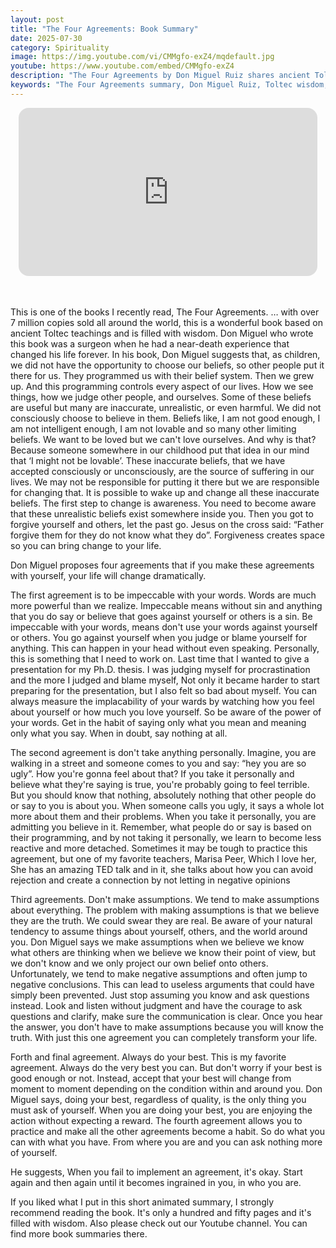 ```yaml
---
layout: post
title: "The Four Agreements: Book Summary"
date: 2025-07-30
category: Spirituality
image: https://img.youtube.com/vi/CMMgfo-exZ4/mqdefault.jpg
youtube: https://www.youtube.com/embed/CMMgfo-exZ4
description: "The Four Agreements by Don Miguel Ruiz shares ancient Toltec wisdom to break limiting beliefs and live with freedom, love, and authenticity."
keywords: "The Four Agreements summary, Don Miguel Ruiz, Toltec wisdom, personal growth, self-limiting beliefs, be impeccable with your word, spiritual development, book summary"
---
```

<div style="display: flex; justify-content: center; margin-bottom: 20px;">
  <div style="aspect-ratio: 16 / 9; width: 95%; max-width: 700px; position: relative;">
    <iframe 
      src="https://www.youtube.com/embed/CMMgfo-exZ4"
      title="YouTube video player"
      allowfullscreen
      frameborder="0"
      style="position: absolute; inset: 0; width: 100%; height: 100%; border-radius: 16px;">
    </iframe>
  </div>
</div>

<div style="height: 15px;"></div>
<!-- ..................................................................... -->


This is one of the books I recently read, The Four Agreements. … with over 7 million copies sold all around the world, this is a wonderful book based on ancient Toltec teachings and is filled with wisdom. Don Miguel who wrote this book was a surgeon when he had a near-death experience that changed his life forever. In his book, Don Miguel suggests that, as children, we did not have the opportunity to choose our beliefs, so other people put it there for us. They programmed us with their belief system. Then we grew up. And this programming controls every aspect of our lives. How we see things, how we judge other people, and ourselves. Some of these beliefs are useful but many are inaccurate, unrealistic, or even harmful. We did not consciously choose to believe in them. Beliefs like, I am not good enough, I am not intelligent enough, I am not lovable and so many other limiting beliefs. We want to be loved but we can't love ourselves. And why is that? Because someone somewhere in our childhood put that idea in our mind that ‘I might not be lovable’. These inaccurate beliefs, that we have accepted consciously or unconsciously, are the source of suffering in our lives. We may not be responsible for putting it there but we are responsible for changing that. It is possible to wake up and change all these inaccurate beliefs. The first step to change is awareness. You need to become aware that these unrealistic beliefs exist somewhere inside you. Then you got to forgive yourself and others, let the past go. Jesus on the cross said: “Father forgive them for they do not know what they do”. Forgiveness creates space so you can bring change to your life. 


Don Miguel proposes four agreements that if you make these agreements with yourself, your life will change dramatically.


The first agreement is to be impeccable with your words. Words are much more powerful than we realize. Impeccable means without sin and anything that you do say or believe that goes against yourself or others is a sin. Be impeccable with your words, means don't use your words against yourself or others. You go against yourself when you judge or blame yourself for anything. This can happen in your head without even speaking. Personally, this is something that I need to work on. Last time that I wanted to give a presentation for my Ph.D. thesis. I was judging myself for procrastination and the more I judged and blame myself, Not only it became harder to start preparing for the presentation, but I also felt so bad about myself. You can always measure the implacability of your wards by watching how you feel about yourself or how much you love yourself. So be aware of the power of your words. Get in the habit of saying only what you mean and meaning only what you say. When in doubt, say nothing at all. 


The second agreement is don't take anything personally. Imagine, you are walking in a street and someone comes to you and say: “hey you are so ugly”. How you're gonna feel about that? If you take it personally and believe what they're saying is true, you're probably going to feel terrible. But you should know that nothing, absolutely nothing that other people do or say to you is about you. When someone calls you ugly, it says a whole lot more about them and their problems. When you take it personally, you are admitting you believe in it. Remember, what people do or say is based on their programming, and by not taking it personally, we learn to become less reactive and more detached. Sometimes it may be tough to practice this agreement, but one of my favorite teachers, Marisa Peer, Which I love her, She has an amazing TED talk and in it, she talks about how you can avoid rejection and create a connection by not letting in negative opinions 

 

Third agreements. Don't make assumptions. We tend to make assumptions about everything. The problem with making assumptions is that we believe they are the truth. We could swear they are real. Be aware of your natural tendency to assume things about yourself, others, and the world around you. Don Miguel says we make assumptions when we believe we know what others are thinking when we believe we know their point of view, but we don't know and we only project our own belief onto others. Unfortunately, we tend to make negative assumptions and often jump to negative conclusions. This can lead to useless arguments that could have simply been prevented. Just stop assuming you know and ask questions instead. Look and listen without judgment and have the courage to ask questions and clarify, make sure the communication is clear. Once you hear the answer, you don't have to make assumptions because you will know the truth. With just this one agreement you can completely transform your life.


Forth and final agreement. Always do your best. This is my favorite agreement. Always do the very best you can. But don't worry if your best is good enough or not. Instead, accept that your best will change from moment to moment depending on the condition within and around you. Don Miguel says, doing your best, regardless of quality, is the only thing you must ask of yourself. When you are doing your best, you are enjoying the action without expecting a reward. The fourth agreement allows you to practice and make all the other agreements become a habit. So do what you can with what you have. From where you are and you can ask nothing more of yourself.


He suggests, When you fail to implement an agreement, it's okay. Start again and then again until it becomes ingrained in you, in who you are. 


If you liked what I put in this short animated summary, I strongly recommend reading the book. It's only a hundred and fifty pages and it's filled with wisdom. Also please check out our Youtube channel. You can find more book summaries there.









</div>
